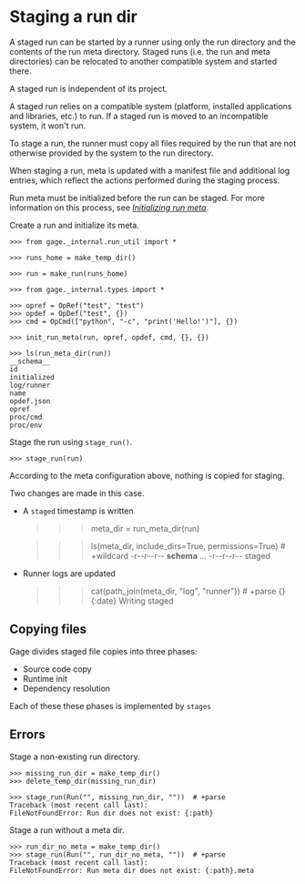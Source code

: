 # Staging a run dir

A staged run can be started by a runner using only the run directory and
the contents of the run meta directory. Staged runs (i.e. the run and
meta directories) can be relocated to another compatible system and
started there.

A staged run is independent of its project.

A staged run relies on a compatible system (platform, installed
applications and libraries, etc.) to run. If a staged run is moved to an
incompatible system, it won't run.

To stage a run, the runner must copy all files required by the run that
are not otherwise provided by the system to the run directory.

When staging a run, meta is updated with a manifest file and additional
log entries, which reflect the actions performed during the staging
process.

Run meta must be initialized before the run can be staged. For more
information on this process, see [*Initializing run
meta*](topic-run-lifecycle-2-init-meta.md).

Create a run and initialize its meta.

    >>> from gage._internal.run_util import *

    >>> runs_home = make_temp_dir()

    >>> run = make_run(runs_home)

    >>> from gage._internal.types import *

    >>> opref = OpRef("test", "test")
    >>> opdef = OpDef("test", {})
    >>> cmd = OpCmd(["python", "-c", "print('Hello!')"], {})

    >>> init_run_meta(run, opref, opdef, cmd, {}, {})

    >>> ls(run_meta_dir(run))
    __schema__
    id
    initialized
    log/runner
    name
    opdef.json
    opref
    proc/cmd
    proc/env

Stage the run using `stage_run()`.

    >>> stage_run(run)

According to the meta configuration above, nothing is copied for
staging.

Two changes are made in this case.

- A `staged` timestamp is written

    >>> meta_dir = run_meta_dir(run)

    >>> ls(meta_dir, include_dirs=True, permissions=True)  # +wildcard
    -r--r--r-- __schema__
    ...
    -r--r--r-- staged

- Runner logs are updated

    >>> cat(path_join(meta_dir, "log", "runner"))  # +parse
    {}
    {:date} Writing staged

## Copying files

Gage divides staged file copies into three phases:

- Source code copy
- Runtime init
- Dependency resolution

Each of these these phases is implemented by `stages`

## Errors

Stage a non-existing run directory.

    >>> missing_run_dir = make_temp_dir()
    >>> delete_temp_dir(missing_run_dir)

    >>> stage_run(Run("", missing_run_dir, ""))  # +parse
    Traceback (most recent call last):
    FileNotFoundError: Run dir does not exist: {:path}

Stage a run without a meta dir.

    >>> run_dir_no_meta = make_temp_dir()
    >>> stage_run(Run("", run_dir_no_meta, ""))  # +parse
    Traceback (most recent call last):
    FileNotFoundError: Run meta dir does not exist: {:path}.meta
